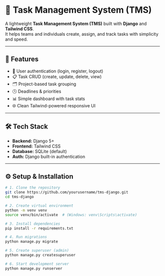 # 🧩 Task Management System (TMS)

A lightweight **Task Management System (TMS)** built with **Django** and **Tailwind CSS**.  
It helps teams and individuals create, assign, and track tasks with simplicity and speed.

---

## 🚀 Features
- 🔐 User authentication (login, register, logout)
- 📋 Task CRUD (create, update, delete, view)
- 🗂️ Project-based task grouping
- 🕓 Deadlines & priorities
- 📊 Simple dashboard with task stats
- 🌐 Clean Tailwind-powered responsive UI

---

## 🛠️ Tech Stack
- **Backend:** Django 5+
- **Frontend:** Tailwind CSS
- **Database:** SQLite (default)
- **Auth:** Django built-in authentication

---

## ⚙️ Setup & Installation

```bash
# 1. Clone the repository
git clone https://github.com/yourusername/tms-django.git
cd tms-django

# 2. Create virtual environment
python -m venv venv
source venv/bin/activate  # (Windows: venv\Scripts\activate)

# 3. Install dependencies
pip install -r requirements.txt

# 4. Run migrations
python manage.py migrate

# 5. Create superuser (admin)
python manage.py createsuperuser

# 6. Start development server
python manage.py runserver
